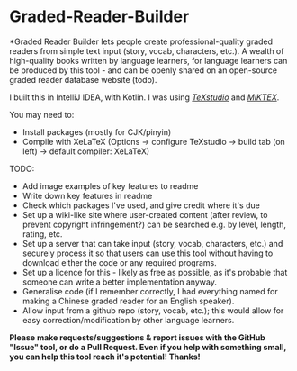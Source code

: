 # Graded-Reader-Builder
*Graded Reader Builder lets people create professional-quality graded readers from simple text input (story, vocab, characters, etc.). A wealth of high-quality books written by language learners, for language learners can be produced by this tool - and can be openly shared on an open-source graded reader database website (todo).

I built this in IntelliJ IDEA, with Kotlin. I was using *[TeXstudio](http://www.texstudio.org/)* and *[MiKTEX](https://miktex.org/download)*. 

You may need to: 
* Install packages (mostly for CJK/pinyin)
* Compile with XeLaTeX (Options -> configure TeXstudio -> build tab (on left) -> default compiler: XeLaTeX)

TODO: 
* Add image examples of key features to readme
* Write down key features in readme
* Check which packages I've used, and give credit where it's due
* Set up a wiki-like site where user-created content (after review, to prevent copyright infringement?) can be searched e.g. by level, length, rating, etc.
* Set up a server that can take input (story, vocab, characters, etc.) and securely process it so that users can use this tool without having to download either the code or any required programs.
* Set up a licence for this - likely as free as possible, as it's probable that someone can write a better implementation anyway.
* Generalise code (if I remember correctly, I had everything named for making a Chinese graded reader for an English speaker).
* Allow input from a github repo (story, vocab, etc.); this would allow for easy correction/modification by other language learners.

**Please make requests/suggestions & report issues with the GitHub "Issue" tool, or do a Pull Request. Even if you help with something small, you can help this tool reach it's potential! Thanks!**
